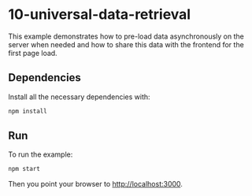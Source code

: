 # 10-universal-data-retrieval

This example demonstrates how to pre-load data asynchronously on the server when needed and how to share this data with the
frontend for the first page load.

## Dependencies

Install all the necessary dependencies with:

```bash
npm install
```

## Run

To run the example:

```bash
npm start
```

Then you point your browser to [http://localhost:3000](localhost:3000).

